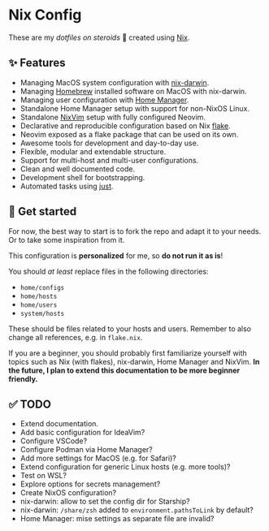 # Nix Config

These are my _dotfiles on steroids_ 🚀 created using [Nix].

## ✨ Features

- Managing MacOS system configuration with [nix-darwin].
- Managing [Homebrew] installed software on MacOS with nix-darwin.
- Managing user configuration with [Home Manager].
- Standalone Home Manager setup with support for non-NixOS Linux.
- Standalone [NixVim] setup with fully configured Neovim.
- Declarative and reproducible configuration based on Nix [flake](flake.nix).
- Neovim exposed as a flake package that can be used on its own.
- Awesome tools for development and day-to-day use.
- Flexible, modular and extendable structure.
- Support for multi-host and multi-user configurations.
- Clean and well documented code.
- Development shell for bootstrapping.
- Automated tasks using [just].

## 👀 Get started

For now, the best way to start is to fork the repo and adapt it to your needs.
Or to take some inspiration from it.

This configuration is **personalized** for me, so **do not run it as is**!

You should _at least_ replace files in the following directories:

- `home/configs`
- `home/hosts`
- `home/users`
- `system/hosts`

These should be files related to your hosts and users. Remember to also
change all references, e.g. in `flake.nix`.

If you are a beginner, you should probably first familiarize yourself with
topics such as Nix (with flakes), nix-darwin, Home Manager and NixVim. **In
the future, I plan to extend this documentation to be more beginner friendly.**

## ✅ TODO

- Extend documentation.
- Add basic configuration for IdeaVim?
- Configure VSCode?
- Configure Podman via Home Manager?
- Add more settings for MacOS (e.g. for Safari)?
- Extend configuration for generic Linux hosts (e.g. more tools)?
- Test on WSL?
- Explore options for secrets management?
- Create NixOS configuration?
- nix-darwin: allow to set the config dir for Starship?
- nix-darwin: `/share/zsh` added to `environment.pathsToLink` by default?
- Home Manager: mise settings as separate file are invalid?

[home manager]: https://github.com/nix-community/home-manager
[homebrew]: https://brew.sh
[just]: https://github.com/casey/just
[nix-darwin]: https://github.com/LnL7/nix-darwin
[nix]: https://nix.dev
[nixvim]: https://github.com/nix-community/nixvim
